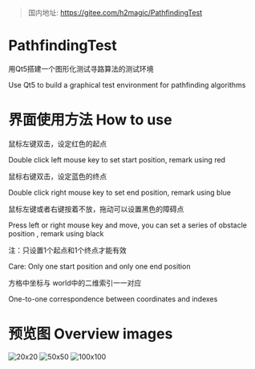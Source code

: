 > 国内地址: https://gitee.com/h2magic/PathfindingTest

# PathfindingTest
用Qt5搭建一个图形化测试寻路算法的测试环境

Use Qt5 to build a graphical test environment for pathfinding algorithms

# 界面使用方法 How to use
鼠标左键双击，设定红色的起点

Double click left mouse key to set start position, remark using red

鼠标右键双击，设定蓝色的终点

Double click right mouse key to set end position, remark using blue

鼠标左键或者右键按着不放，拖动可以设置黑色的障碍点

Press left or right mouse key and move, you can set a series of obstacle position , remark using black

注：只设置1个起点和1个终点才能有效

Care: Only one start position and only one end position

方格中坐标与 world中的二维索引一一对应

One-to-one correspondence between coordinates and indexes

# 预览图 Overview images
![20x20](https://github.com/soleperson/PathfindingTest/blob/master/overview20x20.png)
![50x50](https://github.com/soleperson/PathfindingTest/blob/master/overview50x50.png)
![100x100](https://github.com/soleperson/PathfindingTest/blob/master/overview100x100.png)
